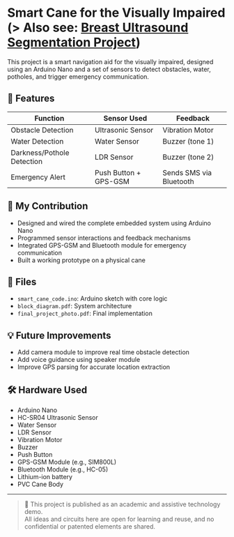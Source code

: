 # Smart Cane for the Visually Impaired  (> Also see: [Breast Ultrasound Segmentation Project](https://github.com/haritha23hubgit/Segmentation_unet-breast--cancer))


This project is a smart navigation aid for the visually impaired, designed using an Arduino Nano and a set of sensors to detect obstacles, water, potholes, and trigger emergency communication.

## 🔧 Features

| Function | Sensor Used | Feedback |
|----------|-------------|----------|
| Obstacle Detection | Ultrasonic Sensor | Vibration Motor |
| Water Detection | Water Sensor | Buzzer (tone 1) |
| Darkness/Pothole Detection | LDR Sensor | Buzzer (tone 2) |
| Emergency Alert | Push Button + GPS-GSM | Sends SMS via Bluetooth |

## 🧠 My Contribution

- Designed and wired the complete embedded system using Arduino Nano
- Programmed sensor interactions and feedback mechanisms
- Integrated GPS-GSM and Bluetooth module for emergency communication
- Built a working prototype on a physical cane

## 📁 Files

- `smart_cane_code.ino`: Arduino sketch with core logic
- `block_diagram.pdf`: System architecture
- `final_project_photo.pdf`: Final implementation 

## 💡 Future Improvements

- Add camera module to improve real time obstacle detection
- Add voice guidance using speaker module
- Improve GPS parsing for accurate location extraction

## 🛠️ Hardware Used

- Arduino Nano
- HC-SR04 Ultrasonic Sensor
- Water Sensor
- LDR Sensor
- Vibration Motor
- Buzzer
- Push Button
- GPS-GSM Module (e.g., SIM800L)
- Bluetooth Module (e.g., HC-05)
- Lithium-ion battery
- PVC Cane Body

---

> 🔐 This project is published as an academic and assistive technology demo.  
> All ideas and circuits here are open for learning and reuse, and no confidential or patented elements are shared.
